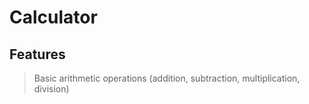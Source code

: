 # Calculator

## Features
> Basic arithmetic operations (addition, subtraction, multiplication, division)
